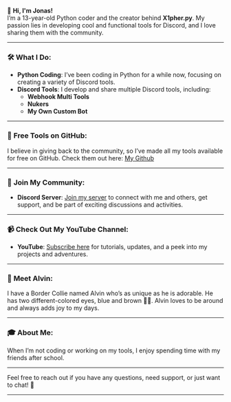 👋 **Hi, I'm Jonas!**  
I’m a 13-year-old Python coder and the creator behind **X1pher.py**. My passion lies in developing cool and functional tools for Discord, and I love sharing them with the community.

---

### 🛠️ **What I Do:**

- **Python Coding**: I’ve been coding in Python for a while now, focusing on creating a variety of Discord tools.
- **Discord Tools**: I develop and share multiple Discord tools, including:
  - **Webhook Multi Tools**
  - **Nukers**
  - **My Own Custom Bot**

---

### 🚀 **Free Tools on GitHub:**

I believe in giving back to the community, so I’ve made all my tools available for free on GitHub. Check them out here: [My Github](https://github.com/Jonassskk?tab=repositories)

---

### 💬 **Join My Community:**

- **Discord Server**: [Join my server](https://discord.gg/j5p9xKJf4r) to connect with me and others, get support, and be part of exciting discussions and activities.

---

### 📹 **Check Out My YouTube Channel:**

- **YouTube**: [Subscribe here](https://www.youtube.com/@jonas_sk?sub_confirmation=1) for tutorials, updates, and a peek into my projects and adventures.

---

### 🐾 **Meet Alvin:**

I have a Border Collie named Alvin who’s as unique as he is adorable. He has two different-colored eyes, blue and brown 💙🤎. Alvin loves to be around and always adds joy to my days.

---

### 🎓 **About Me:**

When I’m not coding or working on my tools, I enjoy spending time with my friends after school.

---

Feel free to reach out if you have any questions, need support, or just want to chat! 🚀

---
